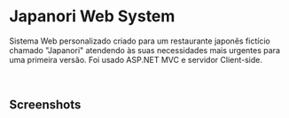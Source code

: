 # Japanori Web System
Sistema Web personalizado criado para um restaurante japonês fictício chamado "Japanori" atendendo às 
suas necessidades mais urgentes para uma primeira versão. Foi usado ASP.NET MVC e servidor Client-side.

&nbsp;

## Screenshots

